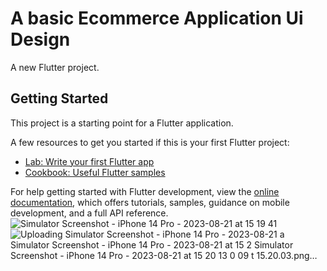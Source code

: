 # A basic Ecommerce Application Ui Design
A new Flutter project.

## Getting Started

This project is a starting point for a Flutter application.

A few resources to get you started if this is your first Flutter project:

- [Lab: Write your first Flutter app](https://docs.flutter.dev/get-started/codelab)
- [Cookbook: Useful Flutter samples](https://docs.flutter.dev/cookbook)

For help getting started with Flutter development, view the
[online documentation](https://docs.flutter.dev/), which offers tutorials,
samples, guidance on mobile development, and a full API reference.
![Simulator Screenshot - iPhone 14 Pro - 2023-08-21 at 15 19 41](https://github.com/Ramesh123-bot/flutter_application_1/assets/83639558/75940752-7eb4-4423-828f-3460f0feafe3)
![Uploading Simulator Screenshot - iPhone 14 Pro - 2023-08-21 a
![Simulator Screenshot - iPhone 14 Pro - 2023-08-21 at 15 2
![Simulator Screenshot - iPhone 14 Pro - 2023-08-21 at 15 20 13](https://github.com/Ramesh123-bot/flutter_application_1/assets/83639558/db85440c-17b1-4a98-9a31-2b894d2e9e30)
0 09](https://github.com/Ramesh123-bot/flutter_application_1/assets/83639558/e0c47be3-2ba0-458d-a902-009234bddf98)
t 15.20.03.png…]()

